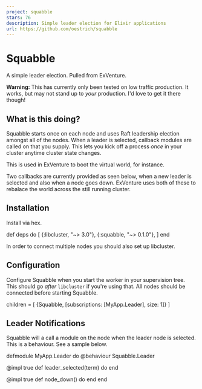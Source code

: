 ```yaml
---
project: squabble
stars: 76
description: Simple leader election for Elixir applications
url: https://github.com/oestrich/squabble
---
```


Squabble
========

A simple leader election. Pulled from ExVenture.

**Warning:** This has currently only been tested on low traffic production. It works, but may not stand up to _your_ production. I'd love to get it there though!

What is this doing?
-------------------

Squabble starts once on each node and uses Raft leadership election amongst all of the nodes. When a leader is selected, callback modules are called on that you supply. This lets you kick off a process _once_ in your cluster anytime cluster state changes.

This is used in ExVenture to boot the virtual world, for instance.

Two callbacks are currently provided as seen below, when a new leader is selected and also when a node goes down. ExVenture uses both of these to rebalace the world across the still running cluster.

Installation
------------

Install via hex.

def deps do
  \[
    {:libcluster, "~> 3.0"},
    {:squabble, "~> 0.1.0"},
  \]
end

In order to connect multiple nodes you should also set up libcluster.

Configuration
-------------

Configure Squabble when you start the worker in your supervision tree. This should go _after_ `libcluster` if you're using that. All nodes should be connected before starting Squabble.

children \= \[
  {Squabble, \[subscriptions: \[MyApp.Leader\], size: 1\]}
\]

Leader Notifications
--------------------

Squabble will a call a module on the node when the leader node is selected. This is a behaviour. See a sample below.

defmodule MyApp.Leader do
  @behaviour Squabble.Leader

  @impl true
  def leader\_selected(term) do
  end

  @impl true
  def node\_down() do
  end
end
